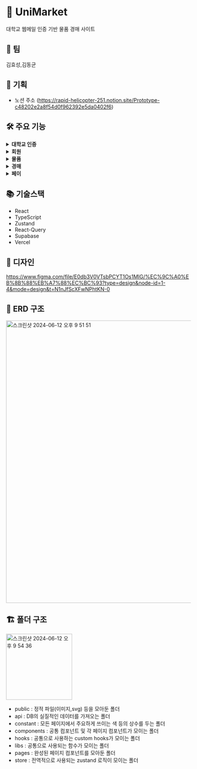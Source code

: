 # 🏪 UniMarket

대학교 웹메일 인증 기반 물품 경매 사이트

## 👬 팀

김효성,김동균

## 📖 기획

- 노션 주소 (https://rapid-helicopter-251.notion.site/Prototype-c48202e2a8f54d0f962392e5da0402f6)

## 🛠️ 주요 기능

<details>
  <summary><b>대학교 인증</b></summary>
  <div markdown="1">
    <ul>
      <li>웹메일을 톨한 대학교 재학 인증 </li>
      <li>https://univcert.com/  이용 예정</li>
    </ul>
  </div>
</details>
<details>
  <summary><b>회원</b></summary>
  <div markdown="1">
    <ul>
      <li>물품 등록 기능</li>

      <li>경매 참여 기능</li>
      <li>페이 기능</li>
      <li>판매 품목, 구매 목록 조회 기능</li>
    </ul>
  </div>
</details>
<details>
  <summary><b>물품</b></summary>
  <div markdown="1">
    <ul>
      <li>경매 중, 경매 전 품목 리스트 조회 기능</li>
      <li>물품 세부 조회 기능</li>
      <li>실시간 경매 현황 조회 기능</li>
    </ul>
  </div>
</details>
<details>
  <summary><b>경매</b></summary>
  <div markdown="1">
    <ul>
      <li>입찰 등록, 입찰 취소 기능</li>
      <li>입찰 등록시, 현재 본인 페이에 돈이 있는지 없는지 유효성 검사 기능</li>
      <li>낙찰 시, 판매자와 구매자의 연결을 위해 판매자의 핸드폰번호 or 등록한 이메일 열람 기능</li>
      <li>거래 완료 버튼 클릭 시, 낙찰 금액 판매자의 페이로 입금 기능</li>
    </ul>
  </div>
</details>
<details>
  <summary><b>페이</b></summary>
  <div markdown="1">
    <ul>
      <li>입금 기능</li>
      <li>출금 기능</li>
      <li>잔고 조회 기능</li>
    </ul>
  </div>
</details>

## 📚 기술스택

- React
- TypeScript
- Zustand
- React-Query
- Supabase
- Vercel

## 📒 디자인

https://www.figma.com/file/E0db3V0VTsbPCYT1Os1MIG/%EC%9C%A0%EB%8B%88%EB%A7%88%EC%BC%93?type=design&node-id=1-4&mode=design&t=N1nJfScXFwNPhtKN-0

## 🧬 ERD 구조
<img width="770" alt="스크린샷 2024-06-12 오후 9 51 51" src="https://github.com/potato-club/UniMarket/assets/110156792/1c01e9c1-4999-45a2-b88b-bafaf9e01435">

## 🏗️ 폴더 구조
<img width="180" alt="스크린샷 2024-06-12 오후 9 54 36" src="https://github.com/potato-club/UniMarket/assets/110156792/dda0899b-72c9-4617-b876-5be0f90626c7">

- public : 정적 파일(이미지,svg) 등을 모아둔 폴더
- api : DB의 실질적인 데이터를 가져오는 폴더
- constant : 모든 페이지에서 주요하게 쓰이는 색 등의 상수를 두는 폴더
- components : 공통 컴포넌트 및 각 페이지 컴포넌트가 모이는 폴더
- hooks : 공통으로 사용하는 custom hooks가 모이는 폴더
- libs : 공통으로 사용되는 함수가 모이는 폴더
- pages : 완성된 페이지 컴포넌트를 모아둔 폴더
- store : 전역적으로 사용되는 zustand 로직이 모이는 폴더
